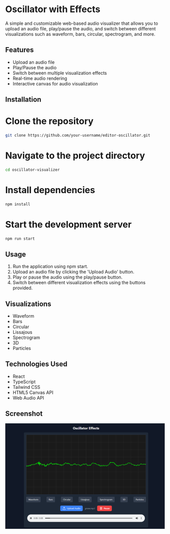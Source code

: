 # Oscillator with Effects

A simple and customizable web-based audio visualizer that allows you to upload an audio file, play/pause the audio, and switch between different visualizations such as waveform, bars, circular, spectrogram, and more.

## Features
- Upload an audio file
- Play/Pause the audio
- Switch between multiple visualization effects
- Real-time audio rendering
- Interactive canvas for audio visualization

## Installation

# Clone the repository
```bash
git clone https://github.com/your-username/editor-oscillator.git
```
# Navigate to the project directory
```bash
cd oscillator-visualizer
```
# Install dependencies
```bash
npm install
```
# Start the development server
```bash
npm run start
```
## Usage

1. Run the application using npm start.
2. Upload an audio file by clicking the 'Upload Audio' button.
3. Play or pause the audio using the play/pause button.
4. Switch between different visualization effects using the buttons provided.

## Visualizations

- Waveform
- Bars
- Circular
- Lissajous
- Spectrogram
- 3D
- Particles

## Technologies Used

- React
- TypeScript
- Tailwind CSS
- HTML5 Canvas API
- Web Audio API

## Screenshot
![Screenshot of the application](./image.png)

